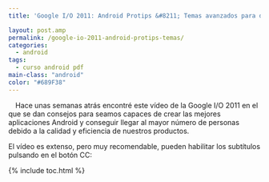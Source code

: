 ```yaml
---
title: 'Google I/O 2011: Android Protips &#8211; Temas avanzados para desarrolladores expertos'

layout: post.amp
permalink: /google-io-2011-android-protips-temas/
categories:
  - android
tags:
  - curso android pdf
main-class: "android"
color: "#689F38"
---
```

<div class="separator" style="clear: both; text-align: center;">
<amp-img on="tap:lightbox1" role="button" tabindex="0" layout="responsive"  src="/assets/img/2013/07/iconoAndroid.png" style="clear:left; float:left;margin-right:1em; margin-bottom:1em" width="128px" height="128px" />
</div>

Hace unas semanas atrás encontré este vídeo de la Google I/O 2011 en el que se dan consejos para seamos capaces de crear las mejores aplicaciones Android y conseguir llegar al mayor número de personas debido a la calidad y eficiencia de nuestros productos.

El vídeo es extenso, pero muy recomendable, pueden habilitar los subtítulos pulsando en el botón CC:


<!--ad-->
<p style="text-align:center;">
</p>



{% include toc.html %}
